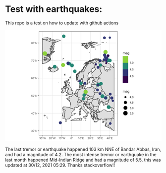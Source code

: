 <!-- README.md is generated from README.Rmd. Please edit that file -->

Test with earthquakes:
======================

This repo is a test on how to update with github actions

![](man/figures/README-unnamed-chunk-2-1.png)

The last tremor or earthquake happened 103 km NNE of Bandar Abbas, Iran,
and had a magnitude of 4.2. The most intense tremor or earthquake in the
last month happened Mid-Indian Ridge and had a magnitude of 5.5, this
was updated at 30/12, 2021 05:29. Thanks stackoverflow!!
